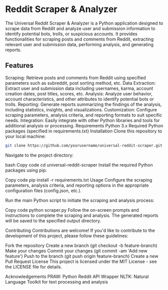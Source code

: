 # Reddit Scraper & Analyzer

The Universal Reddit Scraper & Analyzer is a Python application designed to scrape data from Reddit and analyze user and submission information to identify potential bots, trolls, or suspicious accounts. It provides functionalities for scraping posts and comments from Reddit, extracting relevant user and submission data, performing analysis, and generating reports.

## Features

Scraping: Retrieve posts and comments from Reddit using specified parameters such as subreddit, post sorting method, etc.
Data Extraction: Extract user and submission data including usernames, karma, account creation dates, post titles, scores, etc.
Analysis: Analyze user behavior, account characteristics, and other attributes to identify potential bots or trolls.
Reporting: Generate reports summarizing the findings of the analysis, including statistics, insights, and visualizations.
Customization: Configure scraping parameters, analysis criteria, and reporting formats to suit specific needs.
Integration: Easily integrate with other Python libraries and tools for additional analysis or processing.
Requirements
Python 3.x
Required Python packages (specified in requirements.txt)
Installation
Clone this repository to your local machine:

```bash
git clone https://github.com/yourusername/universal-reddit-scraper.git
```

Navigate to the project directory:

bash
Copy code
cd universal-reddit-scraper
Install the required Python packages using pip:

Copy code
pip install -r requirements.txt
Usage
Configure the scraping parameters, analysis criteria, and reporting options in the appropriate configuration files (config.json, etc.).

Run the main Python script to initiate the scraping and analysis process:

Copy code
python scraper.py
Follow the on-screen prompts and instructions to complete the scraping and analysis. The generated reports will be saved to the specified output directory.

Contributing
Contributions are welcome! If you'd like to contribute to the development of this project, please follow these guidelines:

Fork the repository
Create a new branch (git checkout -b feature-branch)
Make your changes
Commit your changes (git commit -am 'Add new feature')
Push to the branch (git push origin feature-branch)
Create a new Pull Request
License
This project is licensed under the MIT License - see the LICENSE file for details.

Acknowledgements
PRAW: Python Reddit API Wrapper
NLTK: Natural Language Toolkit for text processing and analysis
